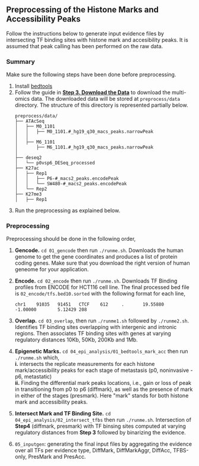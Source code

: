 ## Preprocessing of the Histone Marks and Accessibility Peaks
Follow the instructions below to generate input evidence files by intersecting TF binding sites with histone mark and accesibility peaks.
It is assumed that peak calling has been performed on the raw data.

### Summary
Make sure the following steps have been done before preprocessing.
1. Install [bedtools](https://github.com/sabagh1994/fw-pGENMi/tree/master/README.md#make-venv)
2. Follow the guide in **[Step 3. Download the Data](https://github.com/sabagh1994/fw-pGENMi/blob/master/README.md#download-data)** to download the multi-omics data. The downloaded data will be stored at `preprocess/data` directory. The structure of this directory is represented partially below.
    ```
    preprocess/data/
    ├── ATAcSeq
    │   ├── M0_1101
    │   │   ├── M0_1101.#_hg19_q30_macs_peaks.narrowPeak
    │   │
    │   ├── M6_1101
    │       ├── M6_1101.#_hg19_q30_macs_peaks.narrowPeak
    │
    ├── deseq2
    │   └── p0vsp6_DESeq_processed
    ├── K27ac
    │   ├── Rep1
    │   │   ├── P6-#_macs2_peaks.encodePeak
    │   │   └── SW480-#_macs2_peaks.encodePeak
    │   └── Rep2
    ├── K27me3
    │   ├── Rep1
    ```
3. Run the preprocessing as explained below. 

### Preprocessing
Preprocessing should be done in the following order,
1. **Gencode.** `cd 01_gencode` then run `./runme.sh`. Downloads the human genome to get the gene coordinates and produces a list of protein coding genes. Make sure that you download the right version of human geneome for your application.
2. **Encode.** `cd 02_encode` then run `./runme.sh`. Downloads TF Binding profiles from ENCODE for HCT116 cell line. The final processed bed file is `02_encode/tfs.bed10.sorted` with the following format for each line,
   ```
   chr1    91035   91451   CTCF    612     .       19.55880        -1.00000        5.12429 208
   ```
4. **Overlap.** `cd 03_overlap`, then run `./runme1.sh` followed by `./runme2.sh`. Identifies TF binding sites overlapping with intergenic and intronic regions. Then associates TF binding sites with genes at varying regulatory distances 10Kb, 50Kb, 200Kb and 1Mb.
5. **Epigenetic Marks.** `cd 04_epi_analysis/01_bedtools_mark_acc` then run `./runme.sh` which,\
   **i.** intersects the replicate measurements for each histone mark/accessibility peaks for each stage of metastasis (p0, noninvasive - p6, metastatic)\
   **ii.** Finding the differential mark peaks locations, i.e., gain or loss of peak in transitioning from p0 to p6 (diffmark), as well as the
      presence of mark in either of the stages (presmark). Here "mark" stands for both histone mark and accessibility peaks.
   
6. **Intersect Mark and TF Binding Site.** `cd 04_epi_analysis/02_intersect_tfbs` then run `./runme.sh`. Intersection of **Step4** (diffmark, presmark) with TF binsing sites computed at varying regulatory distances from **Step 3** followed by binarizing the evidence.
   
7. `05_inputgen`: generating the final input files by aggregating the evidence over all TFs per evidence type, DiffMark, DiffMarkAggr, DiffAcc, TFBS-only, PresMark and PresAcc.

